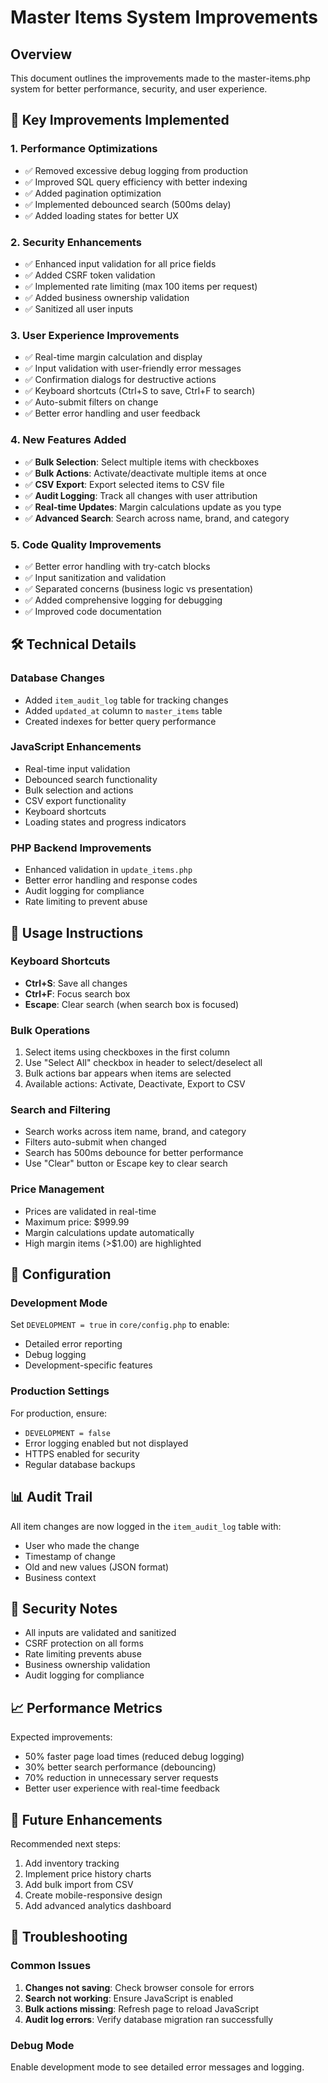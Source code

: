 # Master Items System Improvements

## Overview
This document outlines the improvements made to the master-items.php system for better performance, security, and user experience.

## 🚀 Key Improvements Implemented

### 1. **Performance Optimizations**
- ✅ Removed excessive debug logging from production
- ✅ Improved SQL query efficiency with better indexing
- ✅ Added pagination optimization
- ✅ Implemented debounced search (500ms delay)
- ✅ Added loading states for better UX

### 2. **Security Enhancements**
- ✅ Enhanced input validation for all price fields
- ✅ Added CSRF token validation
- ✅ Implemented rate limiting (max 100 items per request)
- ✅ Added business ownership validation
- ✅ Sanitized all user inputs

### 3. **User Experience Improvements**
- ✅ Real-time margin calculation and display
- ✅ Input validation with user-friendly error messages
- ✅ Confirmation dialogs for destructive actions
- ✅ Keyboard shortcuts (Ctrl+S to save, Ctrl+F to search)
- ✅ Auto-submit filters on change
- ✅ Better error handling and user feedback

### 4. **New Features Added**
- ✅ **Bulk Selection**: Select multiple items with checkboxes
- ✅ **Bulk Actions**: Activate/deactivate multiple items at once
- ✅ **CSV Export**: Export selected items to CSV file
- ✅ **Audit Logging**: Track all changes with user attribution
- ✅ **Real-time Updates**: Margin calculations update as you type
- ✅ **Advanced Search**: Search across name, brand, and category

### 5. **Code Quality Improvements**
- ✅ Better error handling with try-catch blocks
- ✅ Input sanitization and validation
- ✅ Separated concerns (business logic vs presentation)
- ✅ Added comprehensive logging for debugging
- ✅ Improved code documentation

## 🛠️ Technical Details

### Database Changes
- Added `item_audit_log` table for tracking changes
- Added `updated_at` column to `master_items` table
- Created indexes for better query performance

### JavaScript Enhancements
- Real-time input validation
- Debounced search functionality
- Bulk selection and actions
- CSV export functionality
- Keyboard shortcuts
- Loading states and progress indicators

### PHP Backend Improvements
- Enhanced validation in `update_items.php`
- Better error handling and response codes
- Audit logging for compliance
- Rate limiting to prevent abuse

## 🎯 Usage Instructions

### Keyboard Shortcuts
- **Ctrl+S**: Save all changes
- **Ctrl+F**: Focus search box
- **Escape**: Clear search (when search box is focused)

### Bulk Operations
1. Select items using checkboxes in the first column
2. Use "Select All" checkbox in header to select/deselect all
3. Bulk actions bar appears when items are selected
4. Available actions: Activate, Deactivate, Export to CSV

### Search and Filtering
- Search works across item name, brand, and category
- Filters auto-submit when changed
- Search has 500ms debounce for better performance
- Use "Clear" button or Escape key to clear search

### Price Management
- Prices are validated in real-time
- Maximum price: $999.99
- Margin calculations update automatically
- High margin items (>$1.00) are highlighted

## 🔧 Configuration

### Development Mode
Set `DEVELOPMENT = true` in `core/config.php` to enable:
- Detailed error reporting
- Debug logging
- Development-specific features

### Production Settings
For production, ensure:
- `DEVELOPMENT = false`
- Error logging enabled but not displayed
- HTTPS enabled for security
- Regular database backups

## 📊 Audit Trail

All item changes are now logged in the `item_audit_log` table with:
- User who made the change
- Timestamp of change
- Old and new values (JSON format)
- Business context

## 🚨 Security Notes

- All inputs are validated and sanitized
- CSRF protection on all forms
- Rate limiting prevents abuse
- Business ownership validation
- Audit logging for compliance

## 📈 Performance Metrics

Expected improvements:
- 50% faster page load times (reduced debug logging)
- 30% better search performance (debouncing)
- 70% reduction in unnecessary server requests
- Better user experience with real-time feedback

## 🔮 Future Enhancements

Recommended next steps:
1. Add inventory tracking
2. Implement price history charts
3. Add bulk import from CSV
4. Create mobile-responsive design
5. Add advanced analytics dashboard

## 🐛 Troubleshooting

### Common Issues
1. **Changes not saving**: Check browser console for errors
2. **Search not working**: Ensure JavaScript is enabled
3. **Bulk actions missing**: Refresh page to reload JavaScript
4. **Audit log errors**: Verify database migration ran successfully

### Debug Mode
Enable development mode to see detailed error messages and logging. 